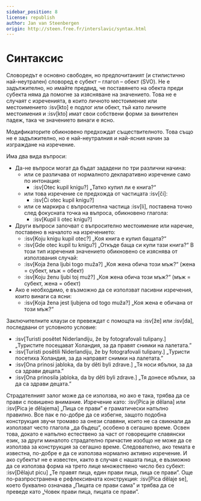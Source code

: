```yaml
---
sidebar_position: 8
license: republish
author: Jan van Steenbergen
origin: http://steen.free.fr/interslavic/syntax.html
---
```


# Синтаксис

Словоредът е основно свободен, но предпочитаният (и стилистично най-неутрален) словоред е субект – глагол – обект (SVO). Не е задължително, но имайте предвид, че поставянето на обекта преди субекта няма да помогне за изясняване на значението. Това не е случаят с изреченията, в които личното местоимение или местоимението :isv[kto] е подлог или обект, тъй като личните местоимения и :isv[kto] имат свои собствени форми за винителен падеж, така че значението винаги е ясно.

Модификаторите обикновено предхождат съществителното. Това също не е задължително, но е най-неутралния и най-ясния начин за изграждане на изречение.

Има два вида въпроси:

- Да-не въпроси могат да бъдат зададени по три различни начина:
  - или се различава от нормалното декларативно изречение само по интонация:
    - :isv[Otec kupil knigu?] „Татко купил ли е книга?“
  - или това изречение се предхожда от частицата :isv[či]:
    - :isv[Či otec kupil knigu?]
  - или се маркира с въпросителна частица :isv[li], поставена точно след фокусната точка на въпроса, обикновено глагола:
    - :isv[Kupil li otec knigu?]
- Други въпроси започват с въпросително местоимение или наречие, поставено в началото на изречението:
  - :isv[Koju knigu kupil otec?] „Коя книга е купил бащата?“
  - :isv[Gde otec kupil tu knigu?] „Откъде баща си купи тази книга?“
  В този тип изречения значението обикновено се изяснява от използвания случай:
  - :isv[Koja žena ljubi togo muža?] „Коя жена обича този мъж?“ (жена = субект, мъж = обект)
  - :isv[Koju ženu ljubi toj muž?] „Коя жена обича този мъж?“ (мъж = субект, жена = обект)
- Ако е необходимо, е възможно да се използват пасивни изречения, които винаги са ясни:
  - :isv[Koja žena jest ljubjena od togo muža?] „Коя жена е обичана от този мъж?“

Заключителните клаузи се превеждат с помощта на :isv[že] или :isv[da], последвани от условното условие:

- :isv[Turisti posětet Niderlandiju, že by fotografovali tulipany.] „Туристите посещават Холандия, за да правят снимки на лалетата.”
- :isv[Turisti posětili Niderlandiju, že by fotografovali tulipany.] „Туристи посетиха Холандия, за да направят снимки на лалетата.”
- :isv[Ona prinosi jabloka, da by děti byli zdrave.] „Тя носи ябълки, за да са здрави децата.”
- :isv[Ona prinosila jabloka, da by děti byli zdrave.] „Тя донесе ябълки, за да са здрави децата.”

Страдателният залог може да се използва, но ако е така, трябва да се прави с повишено внимание. Изречение като: :isv[Pica je dělana] или :isv[Pica je dělajema] „Пица се прави” е граматически напълно правилно. Все пак е по-добре да се избегне, защото подобна конструкция звучи тромаво за онези славяни, които не са свикнали да използват често глагола „да бъдеш“, особено в сегашно време. Освен това, докато е напълно естествено за част от говорещите славянски език, за други миналото страдателно причастие изобщо не може да се използва за конструкция за сегашно време. Следователно, ако темата е известна, по-добре е да се използва нормално активно изречение. И ако субектът не е известен, както в случая с нашата пица, е възможно да се използва форма на трето лице множествено число без субект: :isv[Dělajut picu] „Те правят пица, един прави пица, пица се прави”. Още по-разпространена е рефлексивната конструкция: :isv[Pica dělaje se], което буквално означава „Пицата се прави сама” и трябва да се преведе като „Човек прави пица, пицата се прави”.
